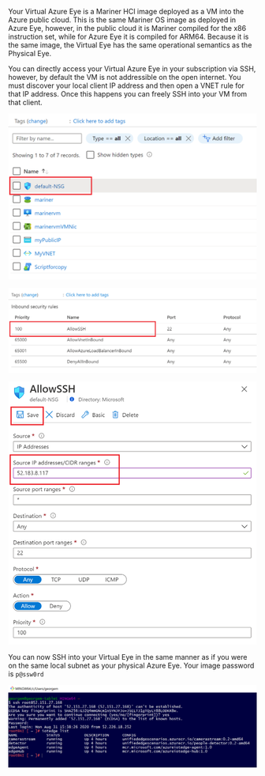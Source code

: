 Your Virtual Azure Eye is a Mariner HCI image deployed as a VM into the Azure public cloud. This is the  same Mariner OS image as deployed in Azure Eye, however, in the public cloud it is Mariner compiled for the x86 instruction set, while for Azure Eye it is compiled for ARM64. Because it is the same image, the Virtual Eye has the same operational semantics as the Physical Eye.


You can directly access your Virtual Azure Eye in your subscription via SSH, however, by default the VM is not addressible on the open internet.  You must discover your local client IP address and then open a VNET rule for that IP address.  Once this happens you can freely SSH into your VM from that client.



![Eye VM](/images/NSG.png)


![Eye VM](/images/Allow-SSH.PNG)


![Eye VM](/images/Allow-SSH-Rule.PNG)


You can now SSH into your Virtual Eye in the same manner as if you were on the same local subnet as your physical Azure Eye.  Your image password is `p@ssw0rd`

![Eye VM](/images/SSH-Bash.PNG)

